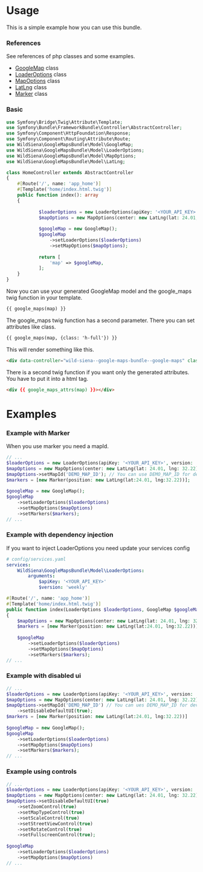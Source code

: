 Usage
===============
This is a simple example how you can use this bundle.

### References
See references of php classes and some examples.

- [GoogleMap](./google_map_reference.md) class
- [LoaderOptions](./loader_options_reference.md) class
- [MapOptions](./map_options_reference.md) class
- [LatLng](./lat_lng_reference.md) class
- [Marker](./marker_reference.md) class

### Basic
```php
use Symfony\Bridge\Twig\Attribute\Template;
use Symfony\Bundle\FrameworkBundle\Controller\AbstractController;
use Symfony\Component\HttpFoundation\Response;
use Symfony\Component\Routing\Attribute\Route;
use WildSiena\GoogleMapsBundle\Model\GoogleMap;
use WildSiena\GoogleMapsBundle\Model\LoaderOptions;
use WildSiena\GoogleMapsBundle\Model\MapOptions;
use WildSiena\GoogleMapsBundle\Model\LatLng;

class HomeController extends AbstractController
{
    #[Route('/', name: 'app_home')]
    #[Template('home/index.html.twig')]
    public function index(): array
    {
            
            $loaderOptions = new LoaderOptions(apiKey: '<YOUR_API_KEY>', version: 'weekly');    
            $mapOptions = new MapOptions(center: new LatLng(lat: 24.01, lng: 32.22), zoom: 7);
                
            $googleMap = new GoogleMap();
            $googleMap
                ->setLoaderOptions($loaderOptions)
                ->setMapOptions($mapOptions);
    
            return [
                'map' => $googleMap,
            ];
    }
}
```

Now you can use your generated GoogleMap model and the google_maps twig function in your template.

```html
{{ google_maps(map) }}
```

The google_maps twig function has a second parameter. There you can set attributes like class.

```html
{{ google_maps(map, {class: 'h-full'}) }}
```

This will render something like this.

```html
<div data-controller="wild-siena--google-maps-bundle--google-maps" class="h-full" ...></div>
```

There is a second twig function if you want only the generated attributes.
You have to put it into a html tag.

```html
<div {{ google_maps_attrs(map) }}></div>
```

Examples
========

### Example with Marker

When you use marker you need a mapId.

```php
// ...
$loaderOptions = new LoaderOptions(apiKey: '<YOUR_API_KEY>', version: 'weekly');    
$mapOptions = new MapOptions(center: new LatLng(lat: 24.01, lng: 32.22), zoom: 7);
$mapOptions->setMapId('DEMO_MAP_ID'); // You can use DEMO_MAP_ID for development purposes
$markers = [new Marker(position: new LatLng(lat:24.01, lng:32.22))];
    
$googleMap = new GoogleMap();
$googleMap
    ->setLoaderOptions($loaderOptions)
    ->setMapOptions($mapOptions)
    ->setMarkers($markers);
// ...
```

### Example with dependency injection

If you want to inject LoaderOptions you need update your services config

```yaml
# config/services.yaml
services:
    WildSiena\GoogleMapsBundle\Model\LoaderOptions:
        arguments:
            $apiKey: '<YOUR_API_KEY>'
            $version: 'weekly'
```

```php
#[Route('/', name: 'app_home')]
#[Template('home/index.html.twig')]
public function index(LoaderOptions $loaderOptions, GoogleMap $googleMap): array
{
    $mapOptions = new MapOptions(center: new LatLng(lat: 24.01, lng: 32.22), zoom: 7);
    $markers = [new Marker(position: new LatLng(lat:24.01, lng:32.22))];
        
    $googleMap
        ->setLoaderOptions($loaderOptions)
        ->setMapOptions($mapOptions)
        ->setMarkers($markers);
// ...
```

### Example with disabled ui

```php
// ...
$loaderOptions = new LoaderOptions(apiKey: '<YOUR_API_KEY>', version: 'weekly');    
$mapOptions = new MapOptions(center: new LatLng(lat: 24.01, lng: 32.22), zoom: 7);
$mapOptions->setMapId('DEMO_MAP_ID') // You can ues DEMO_MAP_ID for development purposes
    ->setDisableDefaultUI(true);
$markers = [new Marker(position: new LatLng(lat:24.01, lng:32.22))]
    
$googleMap = new GoogleMap();
$googleMap
    ->setLoaderOptions($loaderOptions)
    ->setMapOptions($mapOptions)
    ->setMarkers($markers);
// ...
```

### Example using controls

```php
// ...
$loaderOptions = new LoaderOptions(apiKey: '<YOUR_API_KEY>', version: 'weekly');    
$mapOptions = new MapOptions(center: new LatLng(lat: 24.01, lng: 32.22), zoom: 7);
$mapOptions->setDisableDefaultUI(true)
    ->setZoomControl(true)
    ->setMapTypeControl(true)
    ->setScaleControl(true)
    ->setStreetViewControl(true)
    ->setRotateControl(true)
    ->setFullscreenControl(true);
    
$googleMap
    ->setLoaderOptions($loaderOptions)
    ->setMapOptions($mapOptions)
// ...
```


